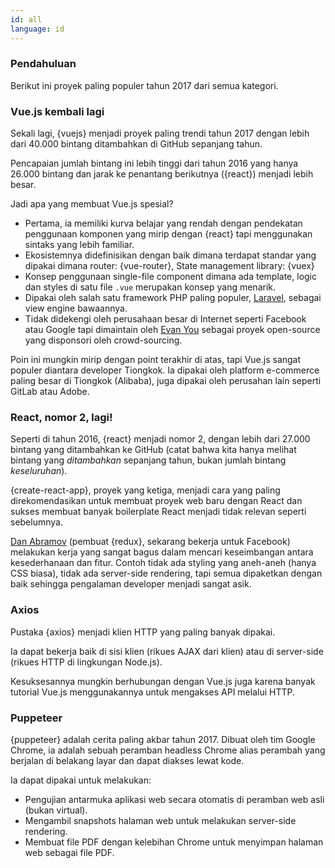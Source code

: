 ```yaml
---
id: all  
language: id
---
```


### Pendahuluan

Berikut ini proyek paling populer tahun 2017 dari semua kategori. 

### Vue.js kembali lagi

Sekali lagi, {vuejs} menjadi proyek paling trendi tahun 2017 dengan lebih dari 40.000 bintang ditambahkan di GitHub sepanjang tahun. 

Pencapaian jumlah bintang ini lebih tinggi dari tahun 2016 yang hanya 26.000 bintang dan jarak ke penantang berikutnya ({react}) menjadi lebih besar.

Jadi apa yang membuat Vue.js spesial?

* Pertama, ia memiliki kurva belajar yang rendah dengan pendekatan penggunaan komponen yang mirip dengan {react} tapi menggunakan sintaks yang lebih familiar.
* Ekosistemnya didefinisikan dengan baik dimana terdapat standar yang dipakai dimana router: {vue-router}, State management library: {vuex}
* Konsep penggunaan single-file component dimana ada template, logic dan styles di satu file `.vue` merupakan konsep yang menarik.
* Dipakai oleh salah satu framework PHP paling populer, [Laravel](https://laravel.com/), sebagai view engine bawaannya.
* Tidak didekengi oleh perusahaan besar di Internet seperti Facebook atau Google tapi dimaintain oleh [Evan You](https://github.com/yyx990803) sebagai proyek open-source yang disponsori oleh crowd-sourcing.

Poin ini mungkin mirip dengan point terakhir di atas, tapi Vue.js sangat populer diantara developer Tiongkok. Ia dipakai oleh platform e-commerce paling besar di Tiongkok (Alibaba), juga dipakai oleh perusahan lain seperti GitLab atau Adobe.

### React, nomor 2, lagi!

Seperti di tahun 2016, {react} menjadi nomor 2, dengan lebih dari 27.000 bintang yang ditambahkan ke GitHub (catat bahwa kita hanya melihat bintang yang _ditambahkan_ sepanjang tahun, bukan jumlah bintang _keseluruhan_).

{create-react-app}, proyek yang ketiga, menjadi cara yang paling direkomendasikan untuk membuat proyek web baru dengan React dan sukses membuat banyak boilerplate React menjadi tidak relevan seperti sebelumnya.

[Dan Abramov](https://github.com/gaearon) (pembuat {redux}, sekarang bekerja untuk Facebook) melakukan kerja yang sangat bagus dalam mencari keseimbangan antara kesederhanaan dan fitur. Contoh tidak ada styling yang aneh-aneh (hanya CSS biasa), tidak ada server-side rendering, tapi semua dipaketkan dengan baik sehingga pengalaman developer menjadi sangat asik.

### Axios

Pustaka {axios} menjadi klien HTTP yang paling banyak dipakai.

Ia dapat bekerja baik di sisi klien (rikues AJAX dari klien) atau di server-side (rikues HTTP di lingkungan Node.js).

Kesuksesannya mungkin berhubungan dengan Vue.js juga karena banyak tutorial Vue.js menggunakannya untuk mengakses API melalui HTTP.

### Puppeteer

{puppeteer} adalah cerita paling akbar tahun 2017.
Dibuat oleh tim Google Chrome, ia adalah sebuah peramban headless Chrome alias perambah yang berjalan di belakang layar dan dapat diakses lewat kode.

Ia dapat dipakai untuk melakukan:

* Pengujian antarmuka aplikasi web secara otomatis di peramban web asli (bukan virtual).
* Mengambil snapshots halaman web untuk melakukan server-side rendering.
* Membuat file PDF dengan kelebihan Chrome untuk menyimpan halaman web sebagai file PDF.


